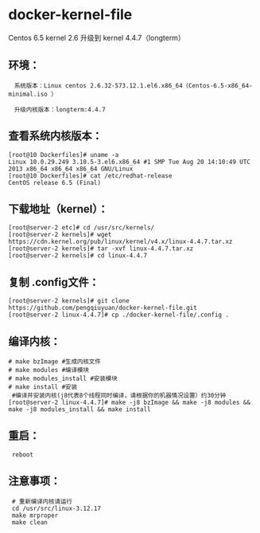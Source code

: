 # docker-kernel-file
Centos 6.5 kernel 2.6 升级到 kernel 4.4.7（longterm） 

## 环境：

```
　系统版本：Linux centos 2.6.32-573.12.1.el6.x86_64（Centos-6.5-x86_64-minimal.iso ）

　升级内核版本：longterm:4.4.7
```

## 查看系统内核版本：

```
[root@10 Dockerfiles]# uname -a
Linux 10.0.29.249 3.10.5-3.el6.x86_64 #1 SMP Tue Aug 20 14:10:49 UTC 2013 x86_64 x86_64 x86_64 GNU/Linux
[root@10 Dockerfiles]# cat /etc/redhat-release
CentOS release 6.5 (Final)
```

## 下载地址（kernel）：

```
[root@server-2 etc]# cd /usr/src/kernels/
[root@server-2 kernels]# wget https://cdn.kernel.org/pub/linux/kernel/v4.x/linux-4.4.7.tar.xz
[root@server-2 kernels]# tar -xvf linux-4.4.7.tar.xz
[root@server-2 kernels]# cd linux-4.4.7
```
## 复制 .config文件：

```
[root@server-2 kernels]# git clone https://github.com/pengqiuyuan/docker-kernel-file.git
[root@server-2 linux-4.4.7]# cp ./docker-kernel-file/.config .
```

## 编译内核：
```
# make bzImage #生成内核文件
# make modules #编译模块
# make modules_install #安装模块
# make install #安装
 #编译并安装内核(j8代表8个线程同时编译，请根据你的机器情况设置）约30分钟
[root@server-2 linux-4.4.7]# make -j8 bzImage && make -j8 modules && make -j8 modules_install && make install

```
## 重启：
```
 reboot 
```

## 注意事项：
```
 # 重新编译内核请运行
 cd /usr/src/linux-3.12.17
 make mrproper
 make clean
```
